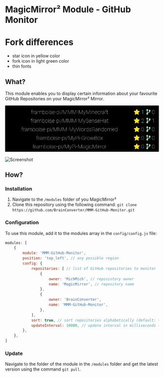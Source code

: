 # MagicMirror² Module - GitHub Monitor


# Fork differences
- star icon in yellow color
- fork icon in light green color
- thin fonts

## What?
This module enables you to display certain information about your favourite GitHub Repositories on your MagicMirror² Mirror.

![Screenshot_fork](MMM-github-monitor-fork_01.jpg)


![Screenshot](screenshot.png)

## How?
### Installation
  1. Navigate to the `/modules` folder of you MagicMirror²
  2. Clone this repository using the following command: `git clone https://github.com/BrainConverter/MMM-GitHub-Monitor.git`
### Configuration
To use this module, add it to the modules array in the `config/config.js` file:
```javascript
modules: [
	{
		module: 'MMM-GitHub-Monitor',
		position: 'top_left', // any possible region
		config: {
			repositories: [ // list of GitHub repositories to monitor
				{
					owner: 'MichMich', // reposistory owner
					name: 'MagicMirror', // repository name
				},
				{
					owner: 'BrainConverter',
					name: 'MMM-GitHub-Monitor',
				},
			],
			sort: true, // sort repositories alphabetically (default: true)
			updateInterval: 10000, // update interval in milliseconds (default: 10 min)
        },
	},
]
```
### Update
Navigate to the folder of the module in the `/modules` folder and get the latest version using the command `git pull`.

